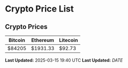 # Crypto Price List

## Crypto Prices
| Bitcoin | Ethereum | Litecoin |
| ------- | -------- | -------- |
| $84205 | $1931.33 | $92.73 |
**Last Updated:** 2025-03-15 19:40 UTC
**Last Updated:** $DATE$
